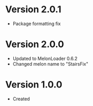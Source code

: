 # Version 2.0.1
- Package formatting fix
# Version 2.0.0
- Updated to MelonLoader 0.6.2
- Changed melon name to "StairsFix"
# Version 1.0.0
- Created